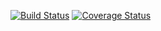 [![Build Status](https://travis-ci.org/Alexey911/arithmetic-expressions.png?branch=master)](https://travis-ci.org/Alexey911/arithmetic-expressions)
[![Coverage Status](https://coveralls.io/repos/github/Alexey911/arithmetic-expressions/badge.svg?branch=master)](https://coveralls.io/github/Alexey911/arithmetic-expressions?branch=master)